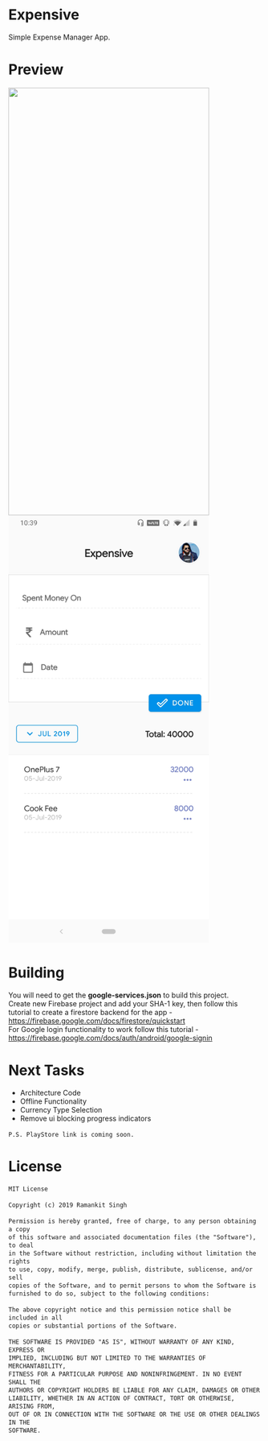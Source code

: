# Expensive
Simple Expense Manager App.

# Preview

<img src="https://github.com/webianks/Expensive/blob/master/screens/two.jpg" align="left" height="850" width="400">
<img src="https://github.com/webianks/Expensive/blob/master/screens/one.jpg" height="850" width="400">

# Building 
<p>You will need to get the <b>google-services.json</b> to build this project.<br>Create new Firebase project and add your SHA-1 key, then follow this tutorial to create a firestore backend for the app - <a href="https://firebase.google.com/docs/firestore/quickstart">https://firebase.google.com/docs/firestore/quickstart<a><br>
For Google login functionality to work follow this tutorial - <a href="https://firebase.google.com/docs/auth/android/google-signin">https://firebase.google.com/docs/auth/android/google-signin<a><br>
</p>
  

# Next Tasks

<ul>
  <li>Architecture Code</li>
  <li>Offline Functionality</li>
  <li>Currency Type Selection</li>
  <li>Remove ui blocking progress indicators</li>
</ul>

``P.S. PlayStore link is coming soon. `` 

# License

```
MIT License

Copyright (c) 2019 Ramankit Singh

Permission is hereby granted, free of charge, to any person obtaining a copy
of this software and associated documentation files (the "Software"), to deal
in the Software without restriction, including without limitation the rights
to use, copy, modify, merge, publish, distribute, sublicense, and/or sell
copies of the Software, and to permit persons to whom the Software is
furnished to do so, subject to the following conditions:

The above copyright notice and this permission notice shall be included in all
copies or substantial portions of the Software.

THE SOFTWARE IS PROVIDED "AS IS", WITHOUT WARRANTY OF ANY KIND, EXPRESS OR
IMPLIED, INCLUDING BUT NOT LIMITED TO THE WARRANTIES OF MERCHANTABILITY,
FITNESS FOR A PARTICULAR PURPOSE AND NONINFRINGEMENT. IN NO EVENT SHALL THE
AUTHORS OR COPYRIGHT HOLDERS BE LIABLE FOR ANY CLAIM, DAMAGES OR OTHER
LIABILITY, WHETHER IN AN ACTION OF CONTRACT, TORT OR OTHERWISE, ARISING FROM,
OUT OF OR IN CONNECTION WITH THE SOFTWARE OR THE USE OR OTHER DEALINGS IN THE
SOFTWARE.
```
